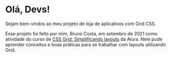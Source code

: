 # Olá, Devs!

Sejam bem-vindos ao meu projeto de loja de aplicativos com Grid CSS.

Esse projeto foi feito por mim, Bruno Costa, em setembro de 2021 como atividade do curso de <a href="https://cursos.alura.com.br/course/css-grid-layout">CSS Grid: Simplificando layouts</a> da Alura. Nele pude aprender conceitos e boas práticas para se trabalhar com layouts utilizando Grid.
